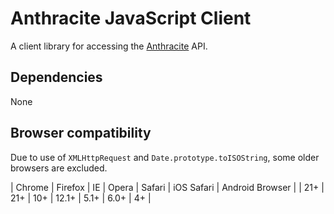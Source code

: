 # Anthracite JavaScript Client

A client library for accessing the [Anthracite](https://github.com/cbitstech/anthracite) API.

## Dependencies

None

## Browser compatibility

Due to use of ```XMLHttpRequest``` and ```Date.prototype.toISOString```, some older browsers are excluded.

| Chrome | Firefox | IE  | Opera | Safari | iOS Safari | Android Browser |
| 21+    | 21+     | 10+ | 12.1+ | 5.1+   | 6.0+       | 4+              |
